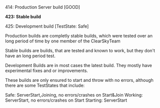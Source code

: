 414: Production Server build [GOOD]

**423: Stable build**

425: Development build [TestState: Safe]

Production builds are completly stable builds, which were tested over an long period of time by one member of the ClearSkyTeam

Stable builds are builds, that are tested and known to work, but they don't have an long period test.


Development Builds are in most cases the latest build. They mostly have experimental fixes and or improvements. 


These builds are only ensured to start and throw with no errors, although there are some TestStates that include:

Safe: ServerStart,Joining, no errors/crashes on Start&Join
Working: ServerStart, no errors/crashes on Start
Starting: ServerStart
